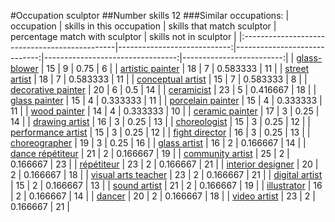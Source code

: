 #Occupation sculptor
##Number skills 12
###Similar occupations:
| occupation                                    |   skills in this occupation |   skills that match sculptor |   percentage match with sculptor |   skills not in sculptor |
|:----------------------------------------------|----------------------------:|-----------------------------:|---------------------------------:|-------------------------:|
| [glass-blower](glass-blower.md)               |                          15 |                            9 |                         0.75     |                        6 |
| [artistic painter](artistic_painter.md)       |                          18 |                            7 |                         0.583333 |                       11 |
| [street artist](street_artist.md)             |                          18 |                            7 |                         0.583333 |                       11 |
| [conceptual artist](conceptual_artist.md)     |                          15 |                            7 |                         0.583333 |                        8 |
| [decorative painter](decorative_painter.md)   |                          20 |                            6 |                         0.5      |                       14 |
| [ceramicist](ceramicist.md)                   |                          23 |                            5 |                         0.416667 |                       18 |
| [glass painter](glass_painter.md)             |                          15 |                            4 |                         0.333333 |                       11 |
| [porcelain painter](porcelain_painter.md)     |                          15 |                            4 |                         0.333333 |                       11 |
| [wood painter](wood_painter.md)               |                          14 |                            4 |                         0.333333 |                       10 |
| [ceramic painter](ceramic_painter.md)         |                          17 |                            3 |                         0.25     |                       14 |
| [drawing artist](drawing_artist.md)           |                          16 |                            3 |                         0.25     |                       13 |
| [choreologist](choreologist.md)               |                          15 |                            3 |                         0.25     |                       12 |
| [performance artist](performance_artist.md)   |                          15 |                            3 |                         0.25     |                       12 |
| [fight director](fight_director.md)           |                          16 |                            3 |                         0.25     |                       13 |
| [choreographer](choreographer.md)             |                          19 |                            3 |                         0.25     |                       16 |
| [glass artist](glass_artist.md)               |                          16 |                            2 |                         0.166667 |                       14 |
| [dance répétiteur](dance_répétiteur.md)       |                          21 |                            2 |                         0.166667 |                       19 |
| [community artist](community_artist.md)       |                          25 |                            2 |                         0.166667 |                       23 |
| [répétiteur](répétiteur.md)                   |                          23 |                            2 |                         0.166667 |                       21 |
| [interior designer](interior_designer.md)     |                          20 |                            2 |                         0.166667 |                       18 |
| [visual arts teacher](visual_arts_teacher.md) |                          23 |                            2 |                         0.166667 |                       21 |
| [digital artist](digital_artist.md)           |                          15 |                            2 |                         0.166667 |                       13 |
| [sound artist](sound_artist.md)               |                          21 |                            2 |                         0.166667 |                       19 |
| [illustrator](illustrator.md)                 |                          16 |                            2 |                         0.166667 |                       14 |
| [dancer](dancer.md)                           |                          20 |                            2 |                         0.166667 |                       18 |
| [video artist](video_artist.md)               |                          23 |                            2 |                         0.166667 |                       21 |
